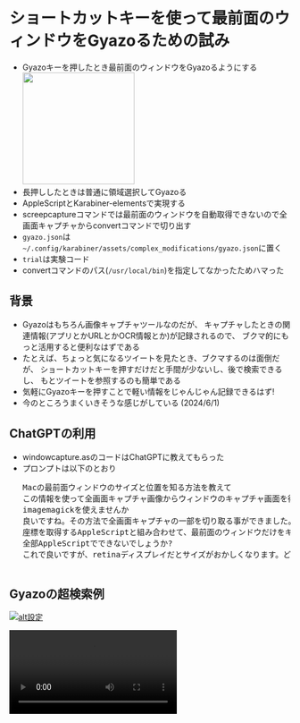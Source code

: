 <h1>ショートカットキーを使って最前面のウィンドウをGyazoるための試み</h1>

<ul>
  <li>Gyazoキーを押したとき最前面のウィンドウをGyazoるようにする<br>
    <img src="https://i.gyazo.com/5a432cf5753e954ceb0069d0dbb5cde4.jpg" width=200px>
  </li>
  <li>長押ししたときは普通に領域選択してGyazoる</li>
  <li>AppleScriptとKarabiner-elementsで実現する</li>
  <li>screepcaptureコマンドでは最前面のウィンドウを自動取得できないので全画面キャプチャからconvertコマンドで切り出す</li>
  <li><code>gyazo.json</code>は<code>~/.config/karabiner/assets/complex_modifications/gyazo.json</code>に置く</li>
  <li><code>trial</code>は実験コード</li>
  <li>convertコマンドのパス(<code>/usr/local/bin</code>)を指定してなかったためハマった
</ul>

<h2>背景</h2>

<ul>
  <li>Gyazoはもちろん画像キャプチャツールなのだが、
    キャプチャしたときの関連情報(アプリとかURLとかOCR情報とか)が記録されるので、
    ブクマ的にもっと活用すると便利なはずである
  </li>
  <li>たとえば、ちょっと気になるツイートを見たとき、ブクマするのは面倒だが、
    ショートカットキーを押すだけだと手間が少ないし、後で検索できるし、
    もとツイートを参照するのも簡単である
  </li>
  <li>気軽にGyazoキーを押すことで軽い情報をじゃんじゃん記録できるはず!</li>
  <li>今のところうまくいきそうな感じがしている (2024/6/1)</li>
</ul>

<h2>ChatGPTの利用</h2>

<ul>
  <li>windowcapture.asのコードはChatGPTに教えてもらった</li>
  <li>プロンプトは以下のとおり
    <pre>
Macの最前面ウィンドウのサイズと位置を知る方法を教えて
この情報を使って全画面キャプチャ画像からウィンドウのキャプチャ画面を得るコードを教えて
imagemagickを使えませんか
良いですね。その方法で全画面キャプチャの一部を切り取る事ができました。ではさっきの、最前面のウィンドウの\\
座標を取得するAppleScriptと組み合わせて、最前面のウィンドウだけをキャプチャするツールを作ってください
全部AppleScriptでできないでしょうか?
これで良いですが、retinaディスプレイだとサイズがおかしくなります。どう対応すれば良いでしょうか?
    </pre>
  </li>
</ul>

<h2>Gyazoの超検索例</h2>
<!--
<iframe width="560" height="315" src="https://www.youtube.com/embed/AaKi9ALE3wo?si=iHffPPZP8Z2CC7lJ" title="YouTube video player" frameborder="0" allow="accelerometer; autoplay; clipboard-write; encrypted-media; gyroscope; picture-in-picture; web-share" referrerpolicy="strict-origin-when-cross-origin" allowfullscreen></iframe>
-->

[![alt設定](http://img.youtube.com/vi/AaKi9ALE3wo/0.jpg)](https://www.youtube.com/watch?v=AaKi9ALE3wo)

<video src="https://www.youtube.com/embed/AaKi9ALE3wo?si=iHffPPZP8Z2CC7lJ">
